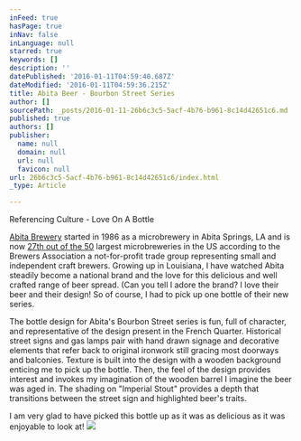 ```yaml
---
inFeed: true
hasPage: true
inNav: false
inLanguage: null
starred: true
keywords: []
description: ''
datePublished: '2016-01-11T04:59:40.687Z'
dateModified: '2016-01-11T04:59:36.215Z'
title: Abita Beer - Bourbon Street Series
author: []
sourcePath: _posts/2016-01-11-26b6c3c5-5acf-4b76-b961-8c14d42651c6.md
published: true
authors: []
publisher:
  name: null
  domain: null
  url: null
  favicon: null
url: 26b6c3c5-5acf-4b76-b961-8c14d42651c6/index.html
_type: Article

---
```

Referencing Culture - Love On A Bottle

[Abita Brewery][0] started in 1986 as a microbrewery in Abita Springs, LA and is now [27th out of the 50][1] largest microbreweries in the US according to the Brewers Association a not-for-profit trade group representing small and independent craft brewers. Growing up in Louisiana, I have watched Abita steadily become a national brand and the love for this delicious and well crafted range of beer spread. (Can you tell I adore the brand? I love their beer and their design! So of course, I had to pick up one bottle of their new series.

The bottle design for Abita's Bourbon Street series is fun, full of character, and representative of the design present in the French Quarter. Historical street signs and gas lamps pair with hand drawn signage and decorative elements that refer back to original ironwork still gracing most doorways and balconies. Texture is built into the design with a wooden background enticing me to pick up the bottle. Then, the feel of the design provides interest and invokes my imagination of the wooden barrel I imagine the beer was aged in. The shading on "Imperial Stout" provides a depth that transitions between the street sign and highlighted beer's traits.

I am very glad to have picked this bottle up as it was as delicious as it was enjoyable to look at!
![](https://the-grid-user-content.s3-us-west-2.amazonaws.com/8741461b-a842-4d25-b8cf-da6df974d12c.jpg)

[0]: https://abita.com/
[1]: https://www.brewersassociation.org/press-releases/brewers-association-lists-top-50-breweries-of-2014/